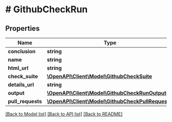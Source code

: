 # # GithubCheckRun

## Properties

Name | Type | Description | Notes
------------ | ------------- | ------------- | -------------
**conclusion** | **string** |  | [optional]
**name** | **string** |  |
**html_url** | **string** |  |
**check_suite** | [**\OpenAPI\Client\Model\GithubCheckSuite**](GithubCheckSuite.md) |  |
**details_url** | **string** |  | [optional]
**output** | [**\OpenAPI\Client\Model\GithubCheckRunOutput**](GithubCheckRunOutput.md) |  | [optional]
**pull_requests** | [**\OpenAPI\Client\Model\GithubCheckPullRequest[]**](GithubCheckPullRequest.md) |  | [optional]

[[Back to Model list]](../../README.md#models) [[Back to API list]](../../README.md#endpoints) [[Back to README]](../../README.md)
